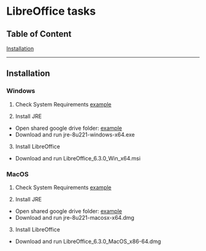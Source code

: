 # LibreOffice tasks

## Table of Content

[Installation](#installation)

___

## Installation

### Windows

1. Check System Requirements <a href="https://www.libreoffice.org/get-help/system-requirements/" target="_blank">[example](https://www.libreoffice.org/get-help/system-requirements/)</a>

2. Install JRE
- Open shared google drive folder: <a href="https://drive.google.com/drive/u/1/folders/1ROHZMwMCoW4KL36sq723-4ZdQ_Qy_cbV" target="_blank">[example](https://drive.google.com/drive/u/1/folders/1ROHZMwMCoW4KL36sq723-4ZdQ_Qy_cbV)</a>
- Download and run jre-8u221-windows-x64.exe

3. Install LibreOffice
- Download and run LibreOffice_6.3.0_Win_x64.msi

### MacOS

1. Check System Requirements <a href="https://www.libreoffice.org/get-help/system-requirements/" target="_blank">[example](https://www.libreoffice.org/get-help/system-requirements/)</a>

2. Install JRE
- Open shared google drive folder: <a href="https://drive.google.com/drive/u/1/folders/11yJqUGvWIc8oilmeJOHVBjfYuDrRbakj" target="_blank">[example](https://drive.google.com/drive/u/1/folders/11yJqUGvWIc8oilmeJOHVBjfYuDrRbakj)</a>
- Download and run jre-8u221-macosx-x64.dmg

3. Install LibreOffice
- Download and run LibreOffice_6.3.0_MacOS_x86-64.dmg

